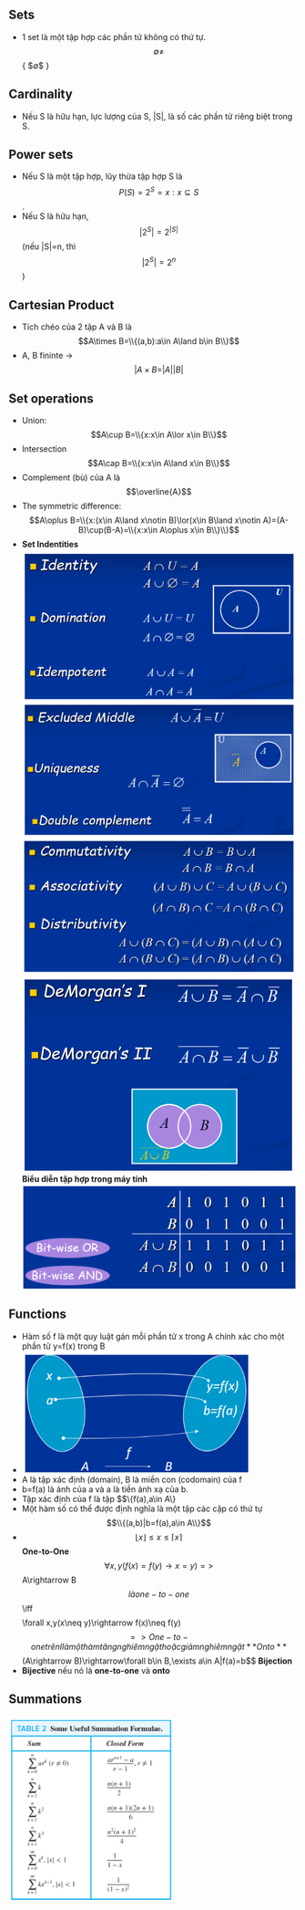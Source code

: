 ## Sets
- 1 set là một tập hợp các phần tử không có thứ tự.
  $$\emptyset\neq$${ $$\emptyset\$$ }
## Cardinality
- Nếu S là hữu hạn, lực lượng của S, |S|, là số các phần tử riêng biệt trong S.
## Power sets
- Nếu S là một tập hợp, lũy thừa tập hợp S là $$P(S)=2^S={x:x\subseteq S}$$.
- Nếu S là hữu hạn, $$|2^S|=2^{|S|}$$ (nếu |S|=n, thì $$|2^S|=2^n$$)
## Cartesian Product
- Tích chéo của 2 tập A và B là $$A\times B=\\{(a,b):a\in A\land b\in B\\}$$
- A, B fininte -> $$|A\times B=|A||B|$$
## Set operations
- Union: $$A\cup B=\\{x:x\in A\lor x\in B\\}$$
- Intersection $$A\cap B=\\{x:x\in A\land x\in B\\}$$
- Complement (bù) của A là $$\overline{A}$$
- The symmetric difference: $$A\oplus B=\\{x:(x\in A\land x\notin B)\lor(x\in B\land x\notin A)=(A-B)\cup(B-A)=\\{x:x\in A\oplus x\in B\\}\\}$$
- **Set Indentities**
![](<Pictures_Source/Screenshot 2024-11-14 090312.png>)
![](<Pictures_Source/Screenshot 2024-11-14 090330.png>)
![](<Pictures_Source/Screenshot 2024-11-14 090349.png>)
![](<Pictures_Source/Screenshot 2024-11-14 090402.png>)
**Biểu diễn tập hợp trong máy tính**
![](<Pictures_Source/Screenshot 2024-11-14 090929.png>)
## Functions
- Hàm số f là một quy luật gán mỗi phần tử x trong A chính xác cho một phần tử y=f(x) trong B
- ![](<Pictures_Source/Screenshot 2024-11-14 091316.png>)
- A là tập xác định (domain), B là miền con (codomain) của f
- b=f(a) là ảnh của a và a là tiền ánh xạ của b.
- Tập xác định của f là tập $$\\{f(a),a\in A\\}
- Một hàm số có thể được định nghĩa là một tập các cặp có thứ tự $$\\{(a,b)|b=f(a),a\in A\\}$$
- $$\lfloor{x}\rfloor\le x\le\lceil{x}\rceil$$
**One-to-One**
  $$\forall x,y(f(x)=f(y)\rightarrow x=y) => $$A\rightarrow B$$ là one-to-one $$\iff$$
    $$\forall x,y(x\neq y)\rightarrow f(x)\neq f(y)$$
  => One-to-one trên I là một hàm tăng nghiêm ngặt hoặc giảm nghiêm ngặt
**Onto**
  $$(A\rightarrow B)\rightarrow\forall b\in B,\exists a\in A|f(a)=b$$
**Bijection**
- **Bijective** nếu nó là **one-to-one** và **onto**
## Summations
![](<Pictures_Source/Screenshot 2024-11-14 094605.png>)
  

